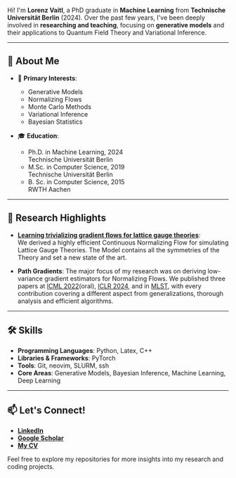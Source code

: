 Hi! I'm **Lorenz Vaitl**, a PhD graduate in **Machine Learning** from **Technische Universität Berlin** (2024). Over the past few years, I've been deeply involved in **researching and teaching**, focusing on **generative models** and their applications to Quantum Field Theory and Variational Inference.

---

## 🚀 About Me  
- 🌟 **Primary Interests**:  
  - Generative Models  
  - Normalizing Flows  
  - Monte Carlo Methods  
  - Variational Inference  
  - Bayesian Statistics  

- 🎓 **Education**:  
  - Ph.D. in Machine Learning, 2024  
    Technische Universität Berlin  
  - M.Sc. in Computer Science, 2019  
    Technische Universität Berlin
  - B. Sc. in Computer Science, 2015   
    RWTH Aachen

---

## 🔬 Research Highlights  

- **[Learning trivializing gradient flows for lattice gauge theories](https://journals.aps.org/prd/abstract/10.1103/PhysRevD.107.L051504)**:  
  We derived a highly efficient Continuous Normalizing Flow for simulating Lattice Gauge Theories. The Model contains all the symmetries of the Theory and set a new state of the art.  

- **Path Gradients**:
  The major focus of my research was on deriving low-variance gradient estimators for Normalizing Flows. We published three papers at [ICML 2022](https://proceedings.mlr.press/v162/vaitl22a.html)(oral), [ICLR 2024](https://openreview.net/forum?id=zlkXLb3wpF&noteId=S0GjQTr3qO), and in [MLST](https://iopscience.iop.org/article/10.1088/2632-2153/ac9455/meta), with every contribution covering a different aspect from generalizations, thorough analysis and efficient algorithms.


---

## 🛠️ Skills  
- **Programming Languages**: Python, Latex, C++
- **Libraries & Frameworks**: PyTorch
- **Tools**: Git, neovim, SLURM, ssh
- **Core Areas**: Generative Models, Bayesian Inference, Machine Learning, Deep Learning  

---

## 📫 Let's Connect!  
- **[LinkedIn](https://www.linkedin.com/in/lorenz-vaitl/)**  
- **[Google Scholar](https://scholar.google.de/citations?user=ipYrOMEAAAAJ)**
- **[My CV](https://github.com/lenz3000/lenz3000/blob/main/CV2024.pdf)**  


Feel free to explore my repositories for more insights into my research and coding projects.
